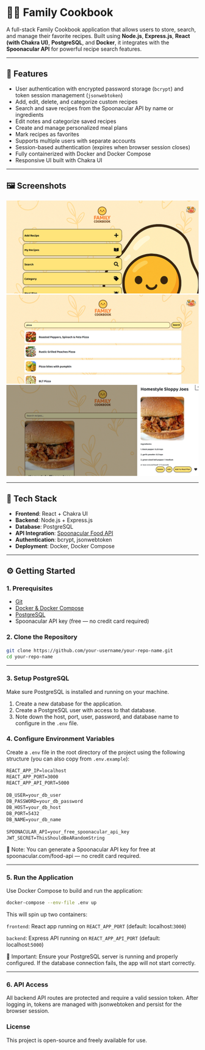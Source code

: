 # 👨‍🍳 Family Cookbook

A full-stack Family Cookbook application that allows users to store, search, and manage their favorite recipes. Built using **Node.js**, **Express.js**, **React (with Chakra UI)**, **PostgreSQL**, and **Docker**, it integrates with the **Spoonacular API** for powerful recipe search features.

---

## 🚀 Features

- User authentication with encrypted password storage (`bcrypt`) and token session management (`jsonwebtoken`)
- Add, edit, delete, and categorize custom recipes
- Search and save recipes from the Spoonacular API by name or ingredients
- Edit notes and categorize saved recipes
- Create and manage personalized meal plans
- Mark recipes as favorites
- Supports multiple users with separate accounts
- Session-based authentication (expires when browser session closes)
- Fully containerized with Docker and Docker Compose
- Responsive UI built with Chakra UI

---

## 🖼️ Screenshots

![Home Page](Screenshots/HomePage.png)
![Search](Screenshots/Search.png)
![Saved Recipe](Screenshots/SavedRecipe.png)

---

## 🧱 Tech Stack

- **Frontend**: React + Chakra UI
- **Backend**: Node.js + Express.js
- **Database**: PostgreSQL
- **API Integration**: [Spoonacular Food API](https://spoonacular.com/food-api)
- **Authentication**: bcrypt, jsonwebtoken
- **Deployment**: Docker, Docker Compose

---

## ⚙️ Getting Started

### 1. Prerequisites

- [Git](https://git-scm.com/)
- [Docker & Docker Compose](https://docs.docker.com/compose/install/)
- [PostgreSQL](https://www.postgresql.org/download/)
- Spoonacular API key (free — no credit card required)

### 2. Clone the Repository

```bash
git clone https://github.com/your-username/your-repo-name.git
cd your-repo-name
```
---

### 3. Setup PostgreSQL

Make sure PostgreSQL is installed and running on your machine.

1. Create a new database for the application.
2. Create a PostgreSQL user with access to that database.
3. Note down the host, port, user, password, and database name to configure in the `.env` file.

### 4. Configure Environment Variables

Create a `.env` file in the root directory of the project using the following structure (you can also copy from `.env.example`):

```env
REACT_APP_IP=localhost
REACT_APP_PORT=3000
REACT_APP_API_PORT=5000

DB_USER=your_db_user
DB_PASSWORD=your_db_password
DB_HOST=your_db_host
DB_PORT=5432
DB_NAME=your_db_name

SPOONACULAR_API=your_free_spoonacular_api_key
JWT_SECRET=ThisShouldBeARandomString
```
🔑 Note: You can generate a Spoonacular API key for free at spoonacular.com/food-api — no credit card required.

---

### 5. Run the Application

Use Docker Compose to build and run the application:

```bash
docker-compose --env-file .env up
```
This will spin up two containers:

`frontend`: React app running on `REACT_APP_PORT` (default: localhost:`3000`)

`backend`: Express API running on `REACT_APP_API_PORT` (default: localhost:`5000`)

🐘 Important: Ensure your PostgreSQL server is running and properly configured. If the database connection fails, the app will not start correctly.

---

### 6. API Access

All backend API routes are protected and require a valid session token. After logging in, tokens are managed with jsonwebtoken and persist for the browser session.

### License

This project is open-source and freely available for use.
